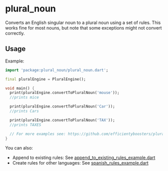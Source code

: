 # plural_noun

Converts an English singular noun to a plural noun using a set of rules.
This works fine for most nouns, but note that some exceptions might not convert correctly.

## Usage

Example:
```dart
import 'package:plural_noun/plural_noun.dart';

final pluralEngine = PluralEngine();

void main() {
  print(pluralEngine.convertToPluralNoun('mouse'));
  //prints mice

  print(pluralEngine.convertToPluralNoun('Car'));
  //prints Cars

  print(pluralEngine.convertToPluralNoun('TAX'));
  //prints TAXES

  // For more examples see: https://github.com/efficientyboosters/plural_noun/blob/main/test/plural_noun_test.dart
}
```

You can also:
* Append to existing rules: See [append_to_existing_rules_example.dart](https://github.com/domain-centric/plural_noun/blob/main/example/append_to_existing_rules_example.dart)
* Create rules for other languages: See [spanish_rules_example.dart](https://github.com/domain-centric/plural_noun/blob/main/example/spanish_rules_example.dart)
